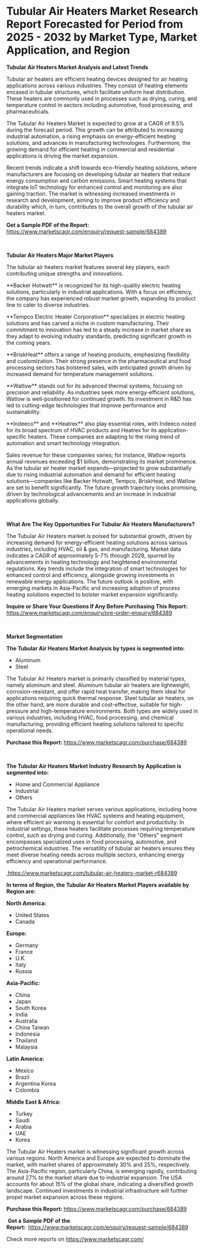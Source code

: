 <p><h1>Tubular Air Heaters Market Research Report Forecasted for Period from 2025 -  2032 by Market Type, Market Application, and Region</h1></p><p><strong>Tubular Air Heaters Market Analysis and Latest Trends</strong></p>
<p><p>Tubular air heaters are efficient heating devices designed for air heating applications across various industries. They consist of heating elements encased in tubular structures, which facilitate uniform heat distribution. These heaters are commonly used in processes such as drying, curing, and temperature control in sectors including automotive, food processing, and pharmaceuticals.</p><p>The Tubular Air Heaters Market is expected to grow at a CAGR of 9.5% during the forecast period. This growth can be attributed to increasing industrial automation, a rising emphasis on energy-efficient heating solutions, and advances in manufacturing technologies. Furthermore, the growing demand for efficient heating in commercial and residential applications is driving the market expansion.</p><p>Recent trends indicate a shift towards eco-friendly heating solutions, where manufacturers are focusing on developing tubular air heaters that reduce energy consumption and carbon emissions. Smart heating systems that integrate IoT technology for enhanced control and monitoring are also gaining traction. The market is witnessing increased investments in research and development, aiming to improve product efficiency and durability which, in turn, contributes to the overall growth of the tubular air heaters market.</p></p>
<p><strong>Get a Sample PDF of the Report:&nbsp;</strong> <a href="https://www.marketscagr.com/enquiry/request-sample/684389?utm_campaign=2936&utm_medium=2&utm_source=Github&utm_content=ia&utm_term=10042025&utm_id=tubular-air-heaters">https://www.marketscagr.com/enquiry/request-sample/684389</a></p>
<p>&nbsp;</p>
<p><strong>Tubular Air Heaters Major Market Players</strong></p>
<p><p>The tubular air heaters market features several key players, each contributing unique strengths and innovations. </p><p>**Backer Hotwatt** is recognized for its high-quality electric heating solutions, particularly in industrial applications. With a focus on efficiency, the company has experienced robust market growth, expanding its product line to cater to diverse industries. </p><p>**Tempco Electric Heater Corporation** specializes in electric heating solutions and has carved a niche in custom manufacturing. Their commitment to innovation has led to a steady increase in market share as they adapt to evolving industry standards, predicting significant growth in the coming years.</p><p>**BriskHeat** offers a range of heating products, emphasizing flexibility and customization. Their strong presence in the pharmaceutical and food processing sectors has bolstered sales, with anticipated growth driven by increased demand for temperature management solutions.</p><p>**Watlow** stands out for its advanced thermal systems, focusing on precision and reliability. As industries seek more energy-efficient solutions, Watlow is well-positioned for continued growth. Its investment in R&D has led to cutting-edge technologies that improve performance and sustainability.</p><p>**Indeeco** and **Heatrex** also play essential roles, with Indeeco noted for its broad spectrum of HVAC products and Heatrex for its application-specific heaters. These companies are adapting to the rising trend of automation and smart technology integration.</p><p>Sales revenue for these companies varies; for instance, Watlow reports annual revenues exceeding $1 billion, demonstrating its market prominence. As the tubular air heater market expands—projected to grow substantially due to rising industrial automation and demand for efficient heating solutions—companies like Backer Hotwatt, Tempco, BriskHeat, and Watlow are set to benefit significantly. The future growth trajectory looks promising, driven by technological advancements and an increase in industrial applications globally.</p></p>
<p>&nbsp;</p>
<p><strong>What Are The Key Opportunities For Tubular Air Heaters Manufacturers?</strong></p>
<p><p>The Tubular Air Heaters market is poised for substantial growth, driven by increasing demand for energy-efficient heating solutions across various industries, including HVAC, oil & gas, and manufacturing. Market data indicates a CAGR of approximately 5-7% through 2028, spurred by advancements in heating technology and heightened environmental regulations. Key trends include the integration of smart technologies for enhanced control and efficiency, alongside growing investments in renewable energy applications. The future outlook is positive, with emerging markets in Asia-Pacific and increasing adoption of process heating solutions expected to bolster market expansion significantly.</p></p>
<p><strong>Inquire or Share Your Questions If Any Before Purchasing This Report:</strong> <a href="https://www.marketscagr.com/enquiry/pre-order-enquiry/684389?utm_campaign=2936&utm_medium=2&utm_source=Github&utm_content=ia&utm_term=10042025&utm_id=tubular-air-heaters">https://www.marketscagr.com/enquiry/pre-order-enquiry/684389</a></p>
<p>&nbsp;</p>
<p><strong>Market Segmentation</strong></p>
<p><strong>The Tubular Air Heaters Market Analysis by types is segmented into:</strong></p>
<p><ul><li>Aluminum</li><li>Steel</li></ul></p>
<p><p>The Tubular Air Heaters market is primarily classified by material types, namely aluminum and steel. Aluminum tubular air heaters are lightweight, corrosion-resistant, and offer rapid heat transfer, making them ideal for applications requiring quick thermal response. Steel tubular air heaters, on the other hand, are more durable and cost-effective, suitable for high-pressure and high-temperature environments. Both types are widely used in various industries, including HVAC, food processing, and chemical manufacturing, providing efficient heating solutions tailored to specific operational needs.</p></p>
<p><strong>Purchase this Report:&nbsp;</strong><a href="https://www.marketscagr.com/purchase/684389?utm_campaign=2936&utm_medium=2&utm_source=Github&utm_content=ia&utm_term=10042025&utm_id=tubular-air-heaters">https://www.marketscagr.com/purchase/684389</a></p>
<p>&nbsp;</p>
<p><strong>The Tubular Air Heaters Market Industry Research by Application is segmented into:</strong></p>
<p><ul><li>Home and Commercial Appliance</li><li>Industrial</li><li>Others</li></ul></p>
<p><p>The Tubular Air Heaters market serves various applications, including home and commercial appliances like HVAC systems and heating equipment, where efficient air warming is essential for comfort and productivity. In industrial settings, these heaters facilitate processes requiring temperature control, such as drying and curing. Additionally, the "Others" segment encompasses specialized uses in food processing, automotive, and petrochemical industries. The versatility of tubular air heaters ensures they meet diverse heating needs across multiple sectors, enhancing energy efficiency and operational performance.</p></p>
<p><a href="https://www.marketscagr.com/tubular-air-heaters-market-r684389?utm_campaign=2936&utm_medium=2&utm_source=Github&utm_content=ia&utm_term=10042025&utm_id=tubular-air-heaters">&nbsp;https://www.marketscagr.com/tubular-air-heaters-market-r684389</a></p>
<p><strong>In terms of Region, the Tubular Air Heaters Market Players available by Region are:</strong></p>
<p>
    <p> <strong> North America: </strong>
        <ul>
            <li>United States</li>
            <li>Canada</li>
        </ul>
        </p> 
    <p> <strong> Europe: </strong>
        <ul>
            <li>Germany</li>
            <li>France</li>
            <li>U.K.</li>
            <li>Italy</li>
            <li>Russia</li>
        </ul>
        </p> 
    <p> <strong> Asia-Pacific: </strong>
        <ul>
            <li>China</li>
            <li>Japan</li>
            <li>South Korea</li>
            <li>India</li>
            <li>Australia</li>
            <li>China Taiwan</li>
            <li>Indonesia</li>
            <li>Thailand</li>
            <li>Malaysia</li>
        </ul>
        </p> 
    <p> <strong> Latin America: </strong>
        <ul>
            <li>Mexico</li>
            <li>Brazil</li>
            <li>Argentina Korea</li>
            <li>Colombia</li>
        </ul>
        </p> 
    <p> <strong> Middle East & Africa: </strong>
        <ul>
            <li>Turkey</li>
            <li>Saudi</li>
            <li>Arabia</li>
            <li>UAE</li>
            <li>Korea</li>
        </ul>
    </p>
    </p>
<p><p>The Tubular Air Heaters market is witnessing significant growth across various regions. North America and Europe are expected to dominate the market, with market shares of approximately 30% and 25%, respectively. The Asia-Pacific region, particularly China, is emerging rapidly, contributing around 27% to the market share due to industrial expansion. The USA accounts for about 15% of the global share, indicating a diversified growth landscape. Continued investments in industrial infrastructure will further propel market expansion across these regions.</p></p>
<p><strong>Purchase this Report: </strong><a href="https://www.marketscagr.com/purchase/684389?utm_campaign=2936&utm_medium=2&utm_source=Github&utm_content=ia&utm_term=10042025&utm_id=tubular-air-heaters">https://www.marketscagr.com/purchase/684389</a></p>
<p>&nbsp;<strong>Get a Sample PDF of the Report:&nbsp;&nbsp;</strong><a href="https://www.marketscagr.com/enquiry/request-sample/684389?utm_campaign=2936&utm_medium=2&utm_source=Github&utm_content=ia&utm_term=10042025&utm_id=tubular-air-heaters">https://www.marketscagr.com/enquiry/request-sample/684389</a></p>
<p><strong></strong></p>
<p>Check more reports on <a href="https://www.marketscagr.com/?utm_campaign=2936&utm_medium=2&utm_source=Github&utm_content=ia&utm_term=10042025&utm_id=tubular-air-heaters">https://www.marketscagr.com/</a></p>